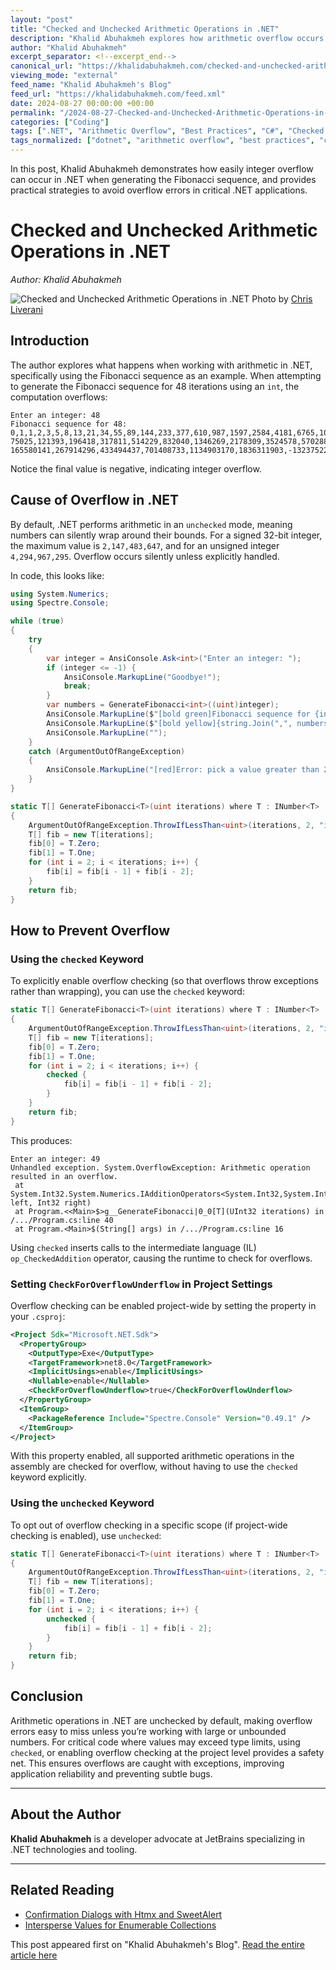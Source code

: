 ```yaml
---
layout: "post"
title: "Checked and Unchecked Arithmetic Operations in .NET"
description: "Khalid Abuhakmeh explores how arithmetic overflow occurs in .NET with the Fibonacci sequence as an example. He discusses the difference between checked and unchecked arithmetic, how to handle overflows, and outlines best practices for critical applications."
author: "Khalid Abuhakmeh"
excerpt_separator: <!--excerpt_end-->
canonical_url: "https://khalidabuhakmeh.com/checked-and-unchecked-arithmetic-operations-in-dotnet"
viewing_mode: "external"
feed_name: "Khalid Abuhakmeh's Blog"
feed_url: "https://khalidabuhakmeh.com/feed.xml"
date: 2024-08-27 00:00:00 +00:00
permalink: "/2024-08-27-Checked-and-Unchecked-Arithmetic-Operations-in-NET.html"
categories: ["Coding"]
tags: [".NET", "Arithmetic Overflow", "Best Practices", "C#", "Checked Keyword", "Coding", "Fibonacci", "Integer Types", "INumber", "OverflowException", "Posts", "Project Settings", "Spectre.Console", "System.Numerics", "Unchecked Keyword"]
tags_normalized: ["dotnet", "arithmetic overflow", "best practices", "csharp", "checked keyword", "coding", "fibonacci", "integer types", "inumber", "overflowexception", "posts", "project settings", "spectredotconsole", "systemdotnumerics", "unchecked keyword"]
---
```


In this post, Khalid Abuhakmeh demonstrates how easily integer overflow can occur in .NET when generating the Fibonacci sequence, and provides practical strategies to avoid overflow errors in critical .NET applications.<!--excerpt_end-->

# Checked and Unchecked Arithmetic Operations in .NET

*Author: Khalid Abuhakmeh*

![Checked and Unchecked Arithmetic Operations in .NET](https://res.cloudinary.com/abuhakmeh/image/fetch/c_limit,f_auto,q_auto,w_800/https://khalidabuhakmeh.com/assets/images/posts/misc/overflow-checked-unchecked-dotnet-math.jpg)
Photo by [Chris Liverani](https://unsplash.com/photos/red-pencil-on-top-of-mathematical-quiz-paper-rD2dc_2S3i0)

## Introduction

The author explores what happens when working with arithmetic in .NET, specifically using the Fibonacci sequence as an example. When attempting to generate the Fibonacci sequence for 48 iterations using an `int`, the computation overflows:

```text
Enter an integer: 48
Fibonacci sequence for 48: 0,1,1,2,3,5,8,13,21,34,55,89,144,233,377,610,987,1597,2584,4181,6765,10946,17711,28657,46368,
75025,121393,196418,317811,514229,832040,1346269,2178309,3524578,5702887,9227465,14930352,24157817,39088169,63245986,102334155,
165580141,267914296,433494437,701408733,1134903170,1836311903,-1323752223
```

Notice the final value is negative, indicating integer overflow.

## Cause of Overflow in .NET

By default, .NET performs arithmetic in an `unchecked` mode, meaning numbers can silently wrap around their bounds. For a signed 32-bit integer, the maximum value is `2,147,483,647`, and for an unsigned integer `4,294,967,295`. Overflow occurs silently unless explicitly handled.

In code, this looks like:

```csharp
using System.Numerics;
using Spectre.Console;

while (true)
{
    try
    {
        var integer = AnsiConsole.Ask<int>("Enter an integer: ");
        if (integer <= -1) {
            AnsiConsole.MarkupLine("Goodbye!");
            break;
        }
        var numbers = GenerateFibonacci<int>((uint)integer);
        AnsiConsole.MarkupLine($"[bold green]Fibonacci sequence for {integer}:[/]");
        AnsiConsole.MarkupLine($"[bold yellow]{string.Join(",", numbers)}[/]");
        AnsiConsole.MarkupLine("");
    }
    catch (ArgumentOutOfRangeException)
    {
        AnsiConsole.MarkupLine("[red]Error: pick a value greater than 2[/]");
    }
}

static T[] GenerateFibonacci<T>(uint iterations) where T : INumber<T>
{
    ArgumentOutOfRangeException.ThrowIfLessThan<uint>(iterations, 2, "iterations must be greater than or equal to 2");
    T[] fib = new T[iterations];
    fib[0] = T.Zero;
    fib[1] = T.One;
    for (int i = 2; i < iterations; i++) {
        fib[i] = fib[i - 1] + fib[i - 2];
    }
    return fib;
}
```

## How to Prevent Overflow

### Using the `checked` Keyword

To explicitly enable overflow checking (so that overflows throw exceptions rather than wrapping), you can use the `checked` keyword:

```csharp
static T[] GenerateFibonacci<T>(uint iterations) where T : INumber<T>
{
    ArgumentOutOfRangeException.ThrowIfLessThan<uint>(iterations, 2, "iterations must be greater than or equal to 2");
    T[] fib = new T[iterations];
    fib[0] = T.Zero;
    fib[1] = T.One;
    for (int i = 2; i < iterations; i++) {
        checked {
            fib[i] = fib[i - 1] + fib[i - 2];
        }
    }
    return fib;
}
```

This produces:

```text
Enter an integer: 49
Unhandled exception. System.OverflowException: Arithmetic operation resulted in an overflow.
 at System.Int32.System.Numerics.IAdditionOperators<System.Int32,System.Int32,System.Int32>.op_CheckedAddition(Int32 left, Int32 right)
 at Program.<<Main>$>g__GenerateFibonacci|0_0[T](UInt32 iterations) in /.../Program.cs:line 40
 at Program.<Main>$(String[] args) in /.../Program.cs:line 16
```

Using `checked` inserts calls to the intermediate language (IL) `op_CheckedAddition` operator, causing the runtime to check for overflows.

### Setting `CheckForOverflowUnderflow` in Project Settings

Overflow checking can be enabled project-wide by setting the property in your `.csproj`:

```xml
<Project Sdk="Microsoft.NET.Sdk">
  <PropertyGroup>
    <OutputType>Exe</OutputType>
    <TargetFramework>net8.0</TargetFramework>
    <ImplicitUsings>enable</ImplicitUsings>
    <Nullable>enable</Nullable>
    <CheckForOverflowUnderflow>true</CheckForOverflowUnderflow>
  </PropertyGroup>
  <ItemGroup>
    <PackageReference Include="Spectre.Console" Version="0.49.1" />
  </ItemGroup>
</Project>
```

With this property enabled, all supported arithmetic operations in the assembly are checked for overflow, without having to use the `checked` keyword explicitly.

### Using the `unchecked` Keyword

To opt out of overflow checking in a specific scope (if project-wide checking is enabled), use `unchecked`:

```csharp
static T[] GenerateFibonacci<T>(uint iterations) where T : INumber<T>
{
    ArgumentOutOfRangeException.ThrowIfLessThan<uint>(iterations, 2, "iterations must be greater than or equal to 2");
    T[] fib = new T[iterations];
    fib[0] = T.Zero;
    fib[1] = T.One;
    for (int i = 2; i < iterations; i++) {
        unchecked {
            fib[i] = fib[i - 1] + fib[i - 2];
        }
    }
    return fib;
}
```

## Conclusion

Arithmetic operations in .NET are unchecked by default, making overflow errors easy to miss unless you’re working with large or unbounded numbers. For critical code where values may exceed type limits, using `checked`, or enabling overflow checking at the project level provides a safety net. This ensures overflows are caught with exceptions, improving application reliability and preventing subtle bugs.

---

## About the Author

**Khalid Abuhakmeh** is a developer advocate at JetBrains specializing in .NET technologies and tooling.

---

## Related Reading

- [Confirmation Dialogs with Htmx and SweetAlert](https://khalidabuhakmeh.com/confirmation-dialogs-with-htmx-and-sweetalert)
- [Intersperse Values for Enumerable Collections](https://khalidabuhakmeh.com/intersperse-values-for-enumerable-collections)

This post appeared first on "Khalid Abuhakmeh's Blog". [Read the entire article here](https://khalidabuhakmeh.com/checked-and-unchecked-arithmetic-operations-in-dotnet)

